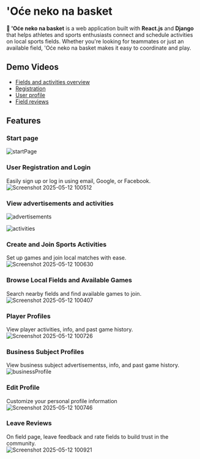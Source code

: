 # 'Oće neko na basket

**🏀 'Oće neko na basket** is a web application built with **React.js** and **Django** that helps athletes and sports enthusiasts connect and schedule activities on local sports fields. Whether you're looking for teammates or just an available field, 'Oće neko na basket makes it easy to coordinate and play.

## Demo Videos
- [Fields and activities overview](https://drive.google.com/file/d/1pX5DygsTamA8FE718DJzVHe6zekJSpBW/view?usp=drive_link)
- [Registration](https://drive.google.com/file/d/1h9ARk-sg9atyGqMCKVNboFiWLL4bHBeF/view?usp=drive_link)
- [User profile](https://drive.google.com/file/d/1rQ6Dfai4-RAGrJIVtEcso1eZCrCddoo3/view?usp=drive_link)
- [Field reviews](https://drive.google.com/file/d/1cgyCeLNEKc8stqYaCNAMgt8PmPz6Hqbc/view?usp=drive_link)

##  Features

###  Start page
![startPage](https://github.com/user-attachments/assets/dc916bbd-3784-4b08-94e0-bd7b74870ecf)

###  User Registration and Login
Easily sign up or log in using email, Google, or Facebook.
![Screenshot 2025-05-12 100512](https://github.com/user-attachments/assets/220c2a51-f6e7-411f-9eff-7923f2c7160e)

###  View advertisements and activities
![advertisements](https://github.com/user-attachments/assets/5e107201-57f3-42bd-bc5a-4168639ad897)

![activities](https://github.com/user-attachments/assets/5dfbd637-991a-4d54-9c2a-4d0cebda5f51)

###  Create and Join Sports Activities
Set up games and join local matches with ease.
![Screenshot 2025-05-12 100630](https://github.com/user-attachments/assets/58ab013e-b4d2-4d7c-a8f9-b4a4817f6c94)


###  Browse Local Fields and Available Games
Search nearby fields and find available games to join.
![Screenshot 2025-05-12 100407](https://github.com/user-attachments/assets/5cbc94e1-add7-42a1-a96c-fd57b623ee26)


###  Player Profiles
View player activities, info, and past game history.
![Screenshot 2025-05-12 100726](https://github.com/user-attachments/assets/05d2095d-c817-4773-966b-c99fdd60bb48)


###  Business Subject Profiles
View business subject advertisementss, info, and past game history.
![businessProfile](https://github.com/user-attachments/assets/ddaaa611-64e9-4208-b241-d83b5d317edf)



###  Edit Profile  
Customize your personal profile information
![Screenshot 2025-05-12 100746](https://github.com/user-attachments/assets/4e0029fb-bc05-4d59-9d7e-caab652aa279)


###  Leave Reviews  
On field page, leave feedback and rate fields to build trust in the community.  
![Screenshot 2025-05-12 100921](https://github.com/user-attachments/assets/95f3ac38-d418-4350-9103-ee90d7f373a2)

